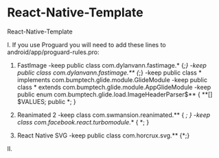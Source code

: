 # React-Native-Template
React-Native-Template

I. If you use Proguard you will need to add these lines to android/app/proguard-rules.pro:
1. FastImage
-keep public class com.dylanvann.fastimage.* {*;}
-keep public class com.dylanvann.fastimage.** {*;}
-keep public class * implements com.bumptech.glide.module.GlideModule
-keep public class * extends com.bumptech.glide.module.AppGlideModule
-keep public enum com.bumptech.glide.load.ImageHeaderParser$** {
  **[] $VALUES;
  public *;
}

2. Reanimated 2 
-keep class com.swmansion.reanimated.** { *; }
-keep class com.facebook.react.turbomodule.** { *; }

3. React Native SVG
-keep public class com.horcrux.svg.** {*;}

II. 
